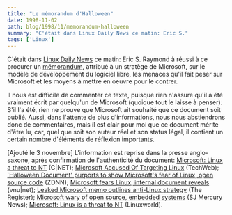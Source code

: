 ```yaml
---
title: "Le mémorandum d'Halloween"
date: 1998-11-02
path: blog/1998/11/memorandum-halloween
summary: "C'était dans Linux Daily News ce matin: Eric S."
tags: ['Linux']
---
```


<P>
C'était dans <A HREF="http://lwn.net/daily/">Linux Daily
News</A> ce matin: Eric S. Raymond à réussi à ce procurer un <A HREF="http://www.tuxedo.org/~esr/halloween.html">mémorandum</A>, attribué
à un stratège de Microsoft, sur le modèle de développement du logiciel
libre, les menaces qu'il fait peser sur Microsoft et les moyens à mettre
en oeuvre pour le contrer.
</P>

<P>
Il nous est difficile de commenter ce texte, puisque rien n'assure qu'il
a été vraiment écrit par quelqu'un de Microsoft (quoique tout le laisse
à penser). S'il l'a été, rien ne prouve que Microsoft ait souhaité que
ce document soit publié. Aussi, dans l'attente de plus d'informations,
nous nous abstiendrons donc de commentaires, mais il est clair pour moi
que ce document mérite d'être lu, car, quel que soit son auteur réel et
son status légal, il contient un certain nombre d'éléments de réflexion
importants.
</P>

<P>
[Ajouté le 3 novembre] L'information est reprise dans la presse anglo-saxone,
après confirmation de l'authenticité du document:
<A HREF="http://www.news.com/News/Item/0,4,28215,00.html?owv">Microsoft: Linux a threat to NT</A> (C|NET);
<A HREF="http://www.techweb.com/wire/story/TWB19981102S0005">Microsoft Accused Of Targeting Linux</A> (TechWeb);
<A HREF="http://www.zdnet.com/zdnn/stories/news/0,4586,2158704,00.html">`Halloween Document' purports to show Microsoft's fear of Linux,
open source code</A> (ZDNN);
<A HREF="http://webserv.vnu.co.uk/www_user/plsql/pkg_vnu_msn.homepage?p_story=67583">Microsoft fears Linux, internal document reveals</A> (vnu|net);
<A HREF="http://www.theregister.co.uk/981103-000001.html">Leaked Microsoft memo outlines anti-Linux strategy</A> (The Register);
<A HREF="http://www.mercurycenter.com/columnists/gillmor/docs/dg110398.htm">Microsoft wary of open source, embedded systems</A> (SJ Mercury News);
<A HREF="http://www.linuxworld.com/linuxworld/lw-1998-10/lw-10-halloween.html">Microsoft: Linux is a threat to NT</A> (Linuxworld).
</P>


